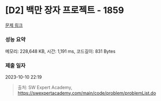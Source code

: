 # [D2] 백만 장자 프로젝트 - 1859 

[문제 링크](https://swexpertacademy.com/main/code/problem/problemDetail.do?contestProbId=AV5LrsUaDxcDFAXc) 

### 성능 요약

메모리: 228,648 KB, 시간: 1,191 ms, 코드길이: 831 Bytes

### 제출 일자

2023-10-10 22:19



> 출처: SW Expert Academy, https://swexpertacademy.com/main/code/problem/problemList.do